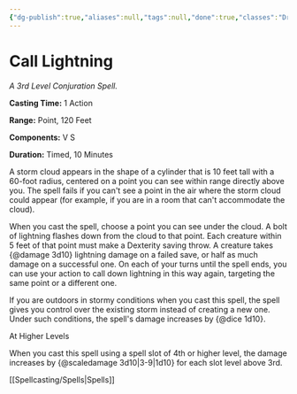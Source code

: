 ```yaml
---
{"dg-publish":true,"aliases":null,"tags":null,"done":true,"classes":"Druid,","spellLevel":3,"school":"Conjuration","source":"PHB","permalink":"/spells/call-lightning/","dgHomeLink":false,"dgPassFrontmatter":true}
---
```


# Call Lightning
*A 3rd Level Conjuration Spell.*

**Casting Time:** 1 Action

**Range:** Point, 120 Feet

**Components:** V S 

**Duration:** Timed, 10 Minutes

A storm cloud appears in the shape of a cylinder that is 10 feet tall with a 60-foot radius, centered on a point you can see within range directly above you. The spell fails if you can't see a point in the air where the storm cloud could appear (for example, if you are in a room that can't accommodate the cloud).



When you cast the spell, choose a point you can see under the cloud. A bolt of lightning flashes down from the cloud to that point. Each creature within 5 feet of that point must make a Dexterity saving throw. A creature takes {@damage 3d10} lightning damage on a failed save, or half as much damage on a successful one. On each of your turns until the spell ends, you can use your action to call down lightning in this way again, targeting the same point or a different one.



If you are outdoors in stormy conditions when you cast this spell, the spell gives you control over the existing storm instead of creating a new one. Under such conditions, the spell's damage increases by {@dice 1d10}.

At Higher Levels

When you cast this spell using a spell slot of 4th or higher level, the damage increases by {@scaledamage 3d10|3-9|1d10} for each slot level above 3rd.

[[Spellcasting/Spells|Spells]]